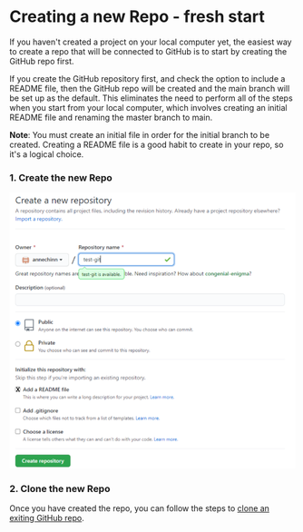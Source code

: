 # Creating a new Repo - fresh start
If you haven't created a project on your local computer yet, the easiest way to create a repo that will be connected to GitHub is to start by creating the GitHub repo first.

If you create the GitHub repository first, and check the option to include a README file, then the GitHub repo will be created and the main branch will be set up as the default. This eliminates the need to perform all of the steps when you start from your local computer, which involves creating an initial README file and renaming the master branch to main.

**Note**: You must create an initial file in order for the initial branch to be created. Creating a README file is a good habit to create in your repo, so it's a logical choice.

### 1. Create the new Repo

![](./images/git-new-readme.png)

### 2. Clone the new Repo

Once you have created the repo, you can follow the steps to [clone an exiting GitHub repo](./git-cloning-existing-repo.md).